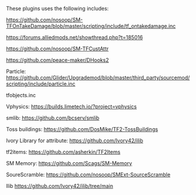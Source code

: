 These plugins uses the following includes:

https://github.com/nosoop/SM-TFOnTakeDamage/blob/master/scripting/include/tf_ontakedamage.inc

https://forums.alliedmods.net/showthread.php?t=185016

https://github.com/nosoop/SM-TFCustAttr

https://github.com/peace-maker/DHooks2

Particle: https://github.com/GIider/Upgrademod/blob/master/third_party/sourcemod/scripting/include/particle.inc

tfobjects.inc

Vphysics: https://builds.limetech.io/?project=vphysics

smlib: https://github.com/bcserv/smlib

Toss buildings: https://github.com/DosMike/TF2-TossBuildings

Ivory Library for attribute: https://github.com/Ivory42/ilib

tf2items: https://github.com/asherkin/TF2Items

SM Memory: https://github.com/Scags/SM-Memory

SoureScramble: https://github.com/nosoop/SMExt-SourceScramble

Ilib https://github.com/Ivory42/ilib/tree/main
